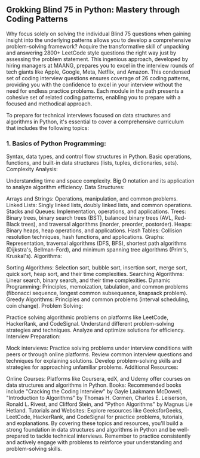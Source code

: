 <h2>Grokking Blind 75 in Python: Mastery through Coding Patterns</h2>

Why focus solely on solving the individual Blind 75 questions when gaining insight into the underlying patterns allows you to develop a comprehensive problem-solving framework? Acquire the transformative skill of unpacking and answering 2800+ LeetCode style questions the right way just by assessing the problem statement. This ingenious approach, developed by hiring managers at MAANG, prepares you to excel in the interview rounds of tech giants like Apple, Google, Meta, Netflix, and Amazon. This condensed set of coding interview questions ensures coverage of 26 coding patterns, providing you with the confidence to excel in your interview without the need for endless practice problems. Each module in the path presents a cohesive set of related coding patterns, enabling you to prepare with a focused and methodical approach. 

To prepare for technical interviews focused on data structures and algorithms in Python, it's essential to cover a comprehensive curriculum that includes the following topics:

<h3>1. Basics of Python Programming:</h3>

Syntax, data types, and control flow structures in Python.
Basic operations, functions, and built-in data structures (lists, tuples, dictionaries, sets).
Complexity Analysis:

Understanding time and space complexity.
Big O notation and its application to analyze algorithm efficiency.
Data Structures:

Arrays and Strings: Operations, manipulation, and common problems.
Linked Lists: Singly linked lists, doubly linked lists, and common operations.
Stacks and Queues: Implementation, operations, and applications.
Trees: Binary trees, binary search trees (BST), balanced binary trees (AVL, Red-Black trees), and traversal algorithms (inorder, preorder, postorder).
Heaps: Binary heaps, heap operations, and applications.
Hash Tables: Collision resolution techniques, hash functions, and applications.
Graphs: Representation, traversal algorithms (DFS, BFS), shortest path algorithms (Dijkstra's, Bellman-Ford), and minimum spanning tree algorithms (Prim's, Kruskal's).
Algorithms:

Sorting Algorithms: Selection sort, bubble sort, insertion sort, merge sort, quick sort, heap sort, and their time complexities.
Searching Algorithms: Linear search, binary search, and their time complexities.
Dynamic Programming: Principles, memoization, tabulation, and common problems (fibonacci sequence, longest common subsequence, knapsack problem).
Greedy Algorithms: Principles and common problems (interval scheduling, coin change).
Problem Solving:

Practice solving algorithmic problems on platforms like LeetCode, HackerRank, and CodeSignal.
Understand different problem-solving strategies and techniques.
Analyze and optimize solutions for efficiency.
Interview Preparation:

Mock interviews: Practice solving problems under interview conditions with peers or through online platforms.
Review common interview questions and techniques for explaining solutions.
Develop problem-solving skills and strategies for approaching unfamiliar problems.
Additional Resources:

Online Courses: Platforms like Coursera, edX, and Udemy offer courses on data structures and algorithms in Python.
Books: Recommended books include "Cracking the Coding Interview" by Gayle Laakmann McDowell, "Introduction to Algorithms" by Thomas H. Cormen, Charles E. Leiserson, Ronald L. Rivest, and Clifford Stein, and "Python Algorithms" by Magnus Lie Hetland.
Tutorials and Websites: Explore resources like GeeksforGeeks, LeetCode, HackerRank, and CodeSignal for practice problems, tutorials, and explanations.
By covering these topics and resources, you'll build a strong foundation in data structures and algorithms in Python and be well-prepared to tackle technical interviews. Remember to practice consistently and actively engage with problems to reinforce your understanding and problem-solving skills.